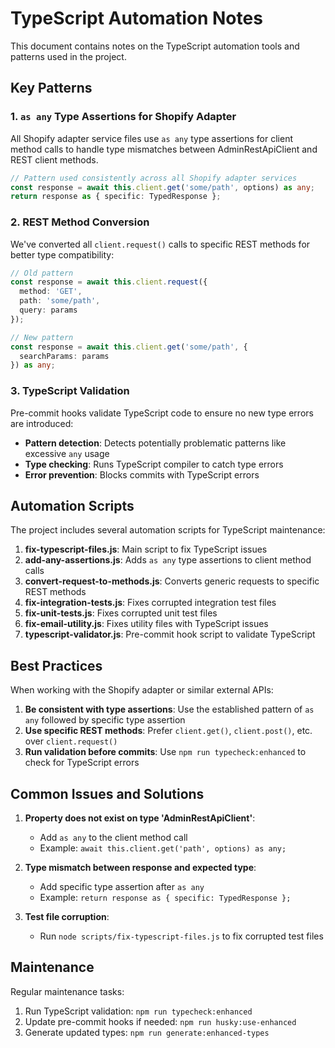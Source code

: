 # TypeScript Automation Notes

This document contains notes on the TypeScript automation tools and patterns used in the project.

## Key Patterns

### 1. `as any` Type Assertions for Shopify Adapter

All Shopify adapter service files use `as any` type assertions for client method calls to handle type mismatches between AdminRestApiClient and REST client methods.

```typescript
// Pattern used consistently across all Shopify adapter services
const response = await this.client.get('some/path', options) as any;
return response as { specific: TypedResponse };
```

### 2. REST Method Conversion

We've converted all `client.request()` calls to specific REST methods for better type compatibility:

```typescript
// Old pattern
const response = await this.client.request({
  method: 'GET',
  path: 'some/path',
  query: params
});

// New pattern
const response = await this.client.get('some/path', {
  searchParams: params
}) as any;
```

### 3. TypeScript Validation

Pre-commit hooks validate TypeScript code to ensure no new type errors are introduced:

- **Pattern detection**: Detects potentially problematic patterns like excessive `any` usage
- **Type checking**: Runs TypeScript compiler to catch type errors
- **Error prevention**: Blocks commits with TypeScript errors

## Automation Scripts

The project includes several automation scripts for TypeScript maintenance:

1. **fix-typescript-files.js**: Main script to fix TypeScript issues
2. **add-any-assertions.js**: Adds `as any` type assertions to client method calls
3. **convert-request-to-methods.js**: Converts generic requests to specific REST methods
4. **fix-integration-tests.js**: Fixes corrupted integration test files
5. **fix-unit-tests.js**: Fixes corrupted unit test files
6. **fix-email-utility.js**: Fixes utility files with TypeScript issues
7. **typescript-validator.js**: Pre-commit hook script to validate TypeScript

## Best Practices

When working with the Shopify adapter or similar external APIs:

1. **Be consistent with type assertions**: Use the established pattern of `as any` followed by specific type assertion
2. **Use specific REST methods**: Prefer `client.get()`, `client.post()`, etc. over `client.request()`
3. **Run validation before commits**: Use `npm run typecheck:enhanced` to check for TypeScript errors

## Common Issues and Solutions

1. **Property does not exist on type 'AdminRestApiClient'**:
   - Add `as any` to the client method call
   - Example: `await this.client.get('path', options) as any;`

2. **Type mismatch between response and expected type**:
   - Add specific type assertion after `as any`
   - Example: `return response as { specific: TypedResponse };`

3. **Test file corruption**:
   - Run `node scripts/fix-typescript-files.js` to fix corrupted test files

## Maintenance

Regular maintenance tasks:

1. Run TypeScript validation: `npm run typecheck:enhanced`
2. Update pre-commit hooks if needed: `npm run husky:use-enhanced`
3. Generate updated types: `npm run generate:enhanced-types`